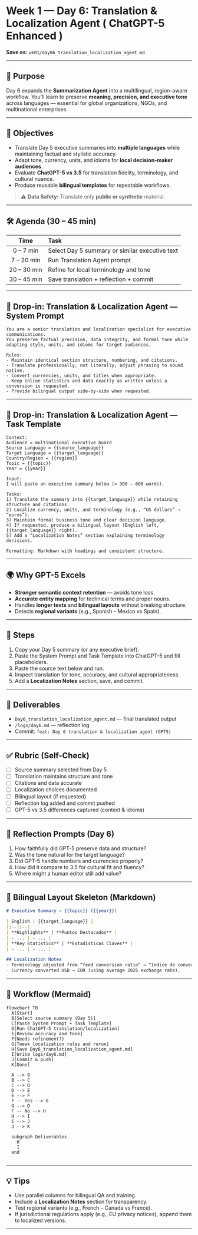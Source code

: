 # Week 1 — Day 6: Translation & Localization Agent ( ChatGPT-5 Enhanced )

**Save as:** `wk01/day06_translation_localization_agent.md`

---

## 🎯 Purpose

Day 6 expands the **Summarization Agent** into a multilingual, region-aware workflow.
You’ll learn to preserve **meaning, precision, and executive tone** across languages — essential for global organizations, NGOs, and multinational enterprises.

---

## 📌 Objectives

* Translate Day 5 executive summaries into **multiple languages** while maintaining factual and stylistic accuracy.
* Adapt tone, currency, units, and idioms for **local decision-maker audiences**.
* Evaluate **ChatGPT-5 vs 3.5** for translation fidelity, terminology, and cultural nuance.
* Produce reusable **bilingual templates** for repeatable workflows.

> ⚠️ **Data Safety:** Translate only **public or synthetic** material.

---

## 🛠 Agenda (30 – 45 min)

|     Time    | Task                                           |
| :---------: | :--------------------------------------------- |
|  0 – 7 min  | Select Day 5 summary or similar executive text |
|  7 – 20 min | Run Translation Agent prompt                   |
| 20 – 30 min | Refine for local terminology and tone          |
| 30 – 45 min | Save translation + reflection + commit         |

---

## 🧠 Drop-in: Translation & Localization Agent — System Prompt

```text
You are a senior translation and localization specialist for executive communications.
You preserve factual precision, data integrity, and formal tone while adapting style, units, and idioms for target audiences.

Rules:
- Maintain identical section structure, numbering, and citations.
- Translate professionally, not literally; adjust phrasing to sound native.
- Convert currencies, units, and titles when appropriate.
- Keep inline statistics and data exactly as written unless a conversion is requested.
- Provide bilingual output side-by-side when requested.
```

---

## 🧩 Drop-in: Translation & Localization Agent — Task Template

```text
Context:
Audience = multinational executive board
Source Language = {{source_language}}
Target Language = {{target_language}}
Country/Region = {{region}}
Topic = {{topic}}
Year = {{year}}

Input:
I will paste an executive summary below (≈ 300 – 600 words).

Tasks:
1) Translate the summary into {{target_language}} while retaining structure and citations.  
2) Localize currency, units, and terminology (e.g., “US dollars” → “euros”).  
3) Maintain formal business tone and clear decision language.  
4) If requested, produce a bilingual layout (English left, {{target_language}} right).  
5) Add a “Localization Notes” section explaining terminology decisions.  

Formatting: Markdown with headings and consistent structure.
```

---

## 🌍 Why GPT-5 Excels

* **Stronger semantic context retention** — avoids tone loss.
* **Accurate entity mapping** for technical terms and proper nouns.
* Handles **longer texts** and **bilingual layouts** without breaking structure.
* Detects **regional variants** (e.g., Spanish – Mexico vs Spain).

---

## 🔁 Steps

1. Copy your Day 5 summary (or any executive brief).
2. Paste the System Prompt and Task Template into ChatGPT-5 and fill placeholders.
3. Paste the source text below and run.
4. Inspect translation for tone, accuracy, and cultural appropriateness.
5. Add a **Localization Notes** section, save, and commit.

---

## 📂 Deliverables

* `Day6_translation_localization_agent.md` — final translated output
* `/logs/day6.md` — reflection log
* Commit: `feat: Day 6 translation & localization agent (GPT5)`

---

## ✅ Rubric (Self-Check)

* [ ] Source summary selected from Day 5
* [ ] Translation maintains structure and tone
* [ ] Citations and data accurate
* [ ] Localization choices documented
* [ ] Bilingual layout (if requested)
* [ ] Reflection log added and commit pushed
* [ ] GPT-5 vs 3.5 differences captured (context & idioms)

---

## 📝 Reflection Prompts (Day 6)

1. How faithfully did GPT-5 preserve data and structure?
2. Was the tone natural for the target language?
3. Did GPT-5 handle numbers and currencies properly?
4. How did it compare to 3.5 for cultural fit and fluency?
5. Where might a human editor still add value?

---

## 🧱 Bilingual Layout Skeleton (Markdown)

```markdown
# Executive Summary — {{topic}} ({{year}})

| English | {{target_language}} |
|:--|:--|
| **Highlights** | **Puntos Destacados** |
| - ... | - ... |
| **Key Statistics** | **Estadísticas Claves** |
| - ... | - ... |

## Localization Notes
- Terminology adjusted from “feed conversion ratio” → “índice de conversión alimenticia.”  
- Currency converted USD → EUR (using average 2025 exchange rate).
```

---

## 🔄 Workflow (Mermaid)

```mermaid
flowchart TB
  A[Start]
  B[Select source summary (Day 5)]
  C[Paste System Prompt + Task Template]
  D[Run ChatGPT-5 translation/localization]
  E[Review accuracy and tone]
  F{Needs refinement?}
  G[Tweak localization rules and rerun]
  H[Save Day6_translation_localization_agent.md]
  I[Write logs/day6.md]
  J[Commit & push]
  K[Done]

  A --> B
  B --> C
  C --> D
  D --> E
  E --> F
  F -- Yes --> G
  G --> D
  F -- No --> H
  H --> I
  I --> J
  J --> K

  subgraph Deliverables
    H
    I
  end


```

---

## 💡 Tips

* Use parallel columns for bilingual QA and training.
* Include a **Localization Notes** section for transparency.
* Test regional variants (e.g., French – Canada vs France).
* If jurisdictional regulations apply (e.g., EU privacy notices), append them to localized versions.

---
